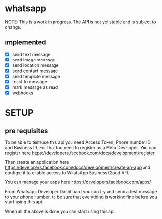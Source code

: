 # whatsapp

NOTE: This is a work in progress. The API is not yet stable and is subject to change.

## implemented
- [x] send text message
- [x] send image message
- [x] send location message
- [x] send contact message
- [x] send template message
- [x] react to message
- [x] mark message as read
- [x] webhooks

# SETUP

## pre requisites

To be able to test/use this api you need Access Token, Phone number ID and Business ID. For that
tou need to register as a Meta Developer. You can register here https://developers.facebook.com/docs/development/register

Then create an application here https://developers.facebook.com/docs/development/create-an-app and configre
it to enable access to WhatsApp Business Cloud API.

You can manage your apps here https://developers.facebook.com/apps/

From Whatsapp Developer Dashboard you can try and send a test message to your phone number.
to be sure that everything is working fine before you start using this api.

When all the above is done you can start using this api.